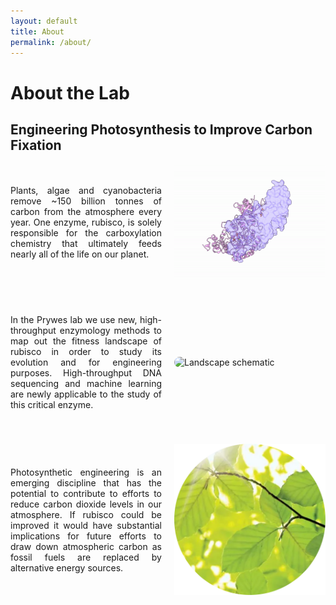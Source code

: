 ```yaml
---
layout: default
title: About
permalink: /about/
---
```


<style>
.about-row {
  display: flex;
  flex-direction: row;
  align-items: center;
  gap: 20px;
  margin-bottom: 40px;
}

.about-text {
  flex: 1;
  text-align: justify;
}

.about-image {
  flex: 1;
}

.about-image img {
  max-width: 100%;
  height: auto;
}

.about-image img[alt="Landscape schematic"] {
  border-radius: 10px;
}

@media (max-width: 768px) {
  .about-row {
    flex-direction: column;
    align-items: stretch;
  }
}
</style>


<h1>About the Lab</h1>
<h2>Engineering Photosynthesis to Improve Carbon Fixation</h2>

<div class="about-row">
  <div class="about-text">
    <p>
      Plants, algae and cyanobacteria remove ~150 billion tonnes of carbon from the atmosphere every year. One enzyme, rubisco, is solely responsible for the carboxylation chemistry that ultimately feeds nearly all of the life on our planet.
    </p>
  </div>
  <div class="about-image">
    <img src="/images/9rub_rotate.gif" alt="Rotating Rubisco animation">
  </div>
</div>

<div class="about-row">
  <div class="about-text">
    <p>
      In the Prywes lab we use new, high-throughput enzymology methods to map out the fitness landscape of rubisco in order to study its evolution and for engineering purposes. High-throughput DNA sequencing and machine learning are newly applicable to the study of this critical enzyme.
    </p>
  </div>
  <div class="about-image">
    <img src="/images/landscapeGif.gif" alt="Landscape schematic">
  </div>
</div>

<div class="about-row">
  <div class="about-text">
    <p>
      Photosynthetic engineering is an emerging discipline that has the potential to contribute to efforts to reduce carbon dioxide levels in our atmosphere. If rubisco could be improved it would have substantial implications for future efforts to draw down atmospheric carbon as fossil fuels are replaced by alternative energy sources.
    </p>
  </div>
  <div class="about-image">
    <img src="/images/leaf.png" alt="Leaf illustration">
  </div>
</div>

